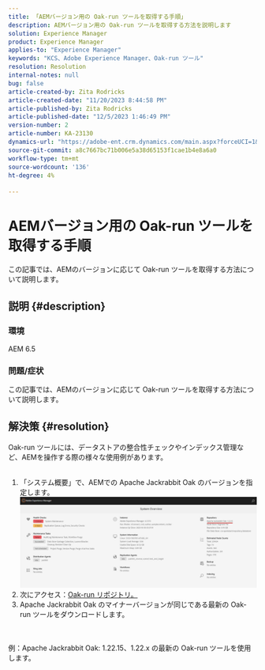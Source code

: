 ```yaml
---
title: 「AEMバージョン用の Oak-run ツールを取得する手順」
description: AEMバージョン用の Oak-run ツールを取得する方法を説明します
solution: Experience Manager
product: Experience Manager
applies-to: "Experience Manager"
keywords: "KCS、Adobe Experience Manager、Oak-run ツール"
resolution: Resolution
internal-notes: null
bug: false
article-created-by: Zita Rodricks
article-created-date: "11/20/2023 8:44:58 PM"
article-published-by: Zita Rodricks
article-published-date: "12/5/2023 1:46:49 PM"
version-number: 2
article-number: KA-23130
dynamics-url: "https://adobe-ent.crm.dynamics.com/main.aspx?forceUCI=1&pagetype=entityrecord&etn=knowledgearticle&id=afcab8a5-e587-ee11-8179-6045bd006b3d"
source-git-commit: a8c7667bc71b006e5a38d65153f1cae1b4e8a6a0
workflow-type: tm+mt
source-wordcount: '136'
ht-degree: 4%

---
```


# AEMバージョン用の Oak-run ツールを取得する手順


この記事では、AEMのバージョンに応じて Oak-run ツールを取得する方法について説明します。

## 説明 {#description}


### 環境

AEM 6.5

### 問題/症状

この記事では、AEMのバージョンに応じて Oak-run ツールを取得する方法について説明します。


## 解決策 {#resolution}

Oak-run ツールには、データストアの整合性チェックやインデックス管理など、AEMを操作する際の様々な使用例があります。<br>    <br>
1. 「システム概要」で、AEMでの Apache Jackrabbit Oak のバージョンを指定します。
   ![](assets/9c19e0e0-dc7d-ee11-8179-6045bd006a22.png)
2. 次にアクセス：[Oak-run リポジトリ。](https://repo1.maven.org/maven2/org/apache/jackrabbit/oak-run/)
3. Apache Jackrabbit Oak のマイナーバージョンが同じである最新の Oak-run ツールをダウンロードします。

<br>    <br>    例：Apache Jackrabbit Oak: 1.22.15、1.22.x の最新の Oak-run ツールを使用します。